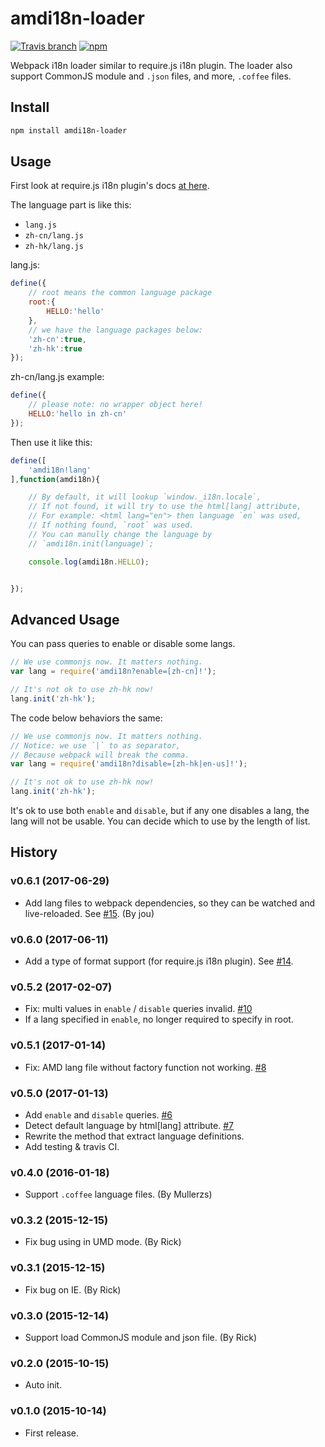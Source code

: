 # amdi18n-loader

[![Travis branch](https://img.shields.io/travis/futuweb/webpack-amdi18n-loader/master.svg)](https://travis-ci.org/futuweb/webpack-amdi18n-loader)
[![npm](https://img.shields.io/npm/v/amdi18n-loader.svg)](https://npmjs.com/package/amdi18n-loader)

Webpack i18n loader similar to require.js i18n plugin. The loader also support CommonJS module and `.json` files, and more, `.coffee` files.

## Install

```sh
npm install amdi18n-loader
```

## Usage

First look at require.js i18n plugin's docs [at here](http://requirejs.org/docs/api.html#i18n).

The language part is like this:

- `lang.js`
- `zh-cn/lang.js`
- `zh-hk/lang.js`

lang.js:

```javascript
define({
    // root means the common language package
    root:{
        HELLO:'hello'
    },
    // we have the language packages below:
    'zh-cn':true,
    'zh-hk':true
});
```

zh-cn/lang.js example:

```javascript
define({
    // please note: no wrapper object here!
    HELLO:'hello in zh-cn'
});
```

Then use it like this:

```javascript
define([
    'amdi18n!lang'
],function(amdi18n){

    // By default, it will lookup `window._i18n.locale`,
    // If not found, it will try to use the html[lang] attribute,
    // For example: <html lang="en"> then language `en` was used,
    // If nothing found, `root` was used.
    // You can manully change the language by
    // `amdi18n.init(language)`;

    console.log(amdi18n.HELLO);


});
```

## Advanced Usage

You can pass queries to enable or disable some langs.

```javascript
// We use commonjs now. It matters nothing.
var lang = require('amdi18n?enable=[zh-cn]!');

// It's not ok to use zh-hk now!
lang.init('zh-hk');
```

The code below behaviors the same:

```javascript
// We use commonjs now. It matters nothing.
// Notice: we use `|` to as separator,
// Because webpack will break the comma.
var lang = require('amdi18n?disable=[zh-hk|en-us]!');

// It's not ok to use zh-hk now!
lang.init('zh-hk');
```

It's ok to use both `enable` and `disable`, but if any one disables a lang, the lang will not be usable. You can decide which to use by the length of list.

## History

### v0.6.1 (2017-06-29)

- Add lang files to webpack dependencies, so they can be watched and live-reloaded. See [#15](https://github.com/futuweb/webpack-amdi18n-loader/issues/15). (By jou)

### v0.6.0 (2017-06-11)

- Add a type of format support (for require.js i18n plugin). See [#14](https://github.com/futuweb/webpack-amdi18n-loader/issues/14).

### v0.5.2 (2017-02-07)

- Fix: multi values in `enable` / `disable` queries invalid. [#10](https://github.com/futuweb/webpack-amdi18n-loader/issues/10)
- If a lang specified in `enable`, no longer required to specify in root.

### v0.5.1 (2017-01-14)

- Fix: AMD lang file without factory function not working. [#8](https://github.com/futuweb/webpack-amdi18n-loader/issues/8)

### v0.5.0 (2017-01-13)

- Add `enable` and `disable` queries. [#6](https://github.com/futuweb/webpack-amdi18n-loader/issues/7)
- Detect default language by html[lang] attribute. [#7](https://github.com/futuweb/webpack-amdi18n-loader/issues/7)
- Rewrite the method that extract language definitions.
- Add testing & travis CI.

### v0.4.0 (2016-01-18)

- Support `.coffee` language files. (By Mullerzs)

### v0.3.2 (2015-12-15)

- Fix bug using in UMD mode. (By Rick)

### v0.3.1 (2015-12-15)

- Fix bug on IE. (By Rick)

### v0.3.0 (2015-12-14)

- Support load CommonJS module and json file. (By Rick)

### v0.2.0 (2015-10-15)

- Auto init.

### v0.1.0 (2015-10-14)

- First release.
